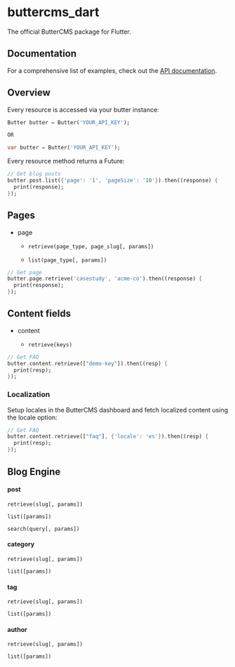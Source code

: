 # buttercms_dart

The official ButterCMS package for Flutter.

## Documentation 

For a comprehensive list of examples, check out the [API documentation](https://buttercms.com/docs/api/).

## Overview

Every resource is accessed via your butter instance:

```dart
Butter butter = Butter('YOUR_API_KEY');

OR 

var butter = Butter('YOUR_API_KEY');
```

Every resource method returns a Future:

```dart
// Get blog posts
butter.post.list({'page': '1', 'pageSize': '10'}).then((response) {
  print(response);
});
```

## Pages

   * page
      *     retrieve(page_type, page_slug[, params])
      *     list(page_type[, params])

```dart
// Get page
butter.page.retrieve('casestudy', 'acme-co').then((response) {
  print(response);
});
```

## Content fields

   * content
      *     retrieve(keys)
      
```dart
// Get FAQ
butter.content.retrieve(["demo-key"]).then((resp) {
  print(resp);
});
```
    
### Localization

Setup locales in the ButterCMS dashboard and fetch localized content using the locale option:

```dart
// Get FAQ
butter.content.retrieve(["faq"], {'locale': 'es'}).then((resp) {
  print(resp);
});
```

## Blog Engine

#### post

    retrieve(slug[, params])
    
    list([params])
    
    search(query[, params])
    
#### category

    retrieve(slug[, params])
    
    list([params])
    
#### tag

    retrieve(slug[, params])
    
    list([params])
    
#### author

    retrieve(slug[, params])
    
    list([params])